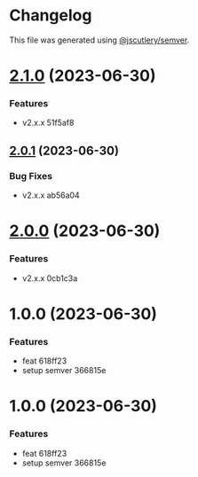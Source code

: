# Changelog

This file was generated using [@jscutlery/semver](https://github.com/jscutlery/semver).

# [2.1.0](/compare/my-lib-2.0.1...my-lib-2.1.0) (2023-06-30)


### Features

* v2.x.x 51f5af8



## [2.0.1](/compare/my-lib-2.0.0...my-lib-2.0.1) (2023-06-30)


### Bug Fixes

* v2.x.x ab56a04



# [2.0.0](/compare/my-lib-1.0.0...my-lib-2.0.0) (2023-06-30)


### Features

* v2.x.x 0cb1c3a



# 1.0.0 (2023-06-30)


### Features

* feat 618ff23
* setup semver 366815e



# 1.0.0 (2023-06-30)


### Features

* feat 618ff23
* setup semver 366815e

